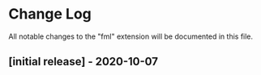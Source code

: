 # Change Log

All notable changes to the "fml" extension will be documented in this file.

## [initial release] - 2020-10-07

